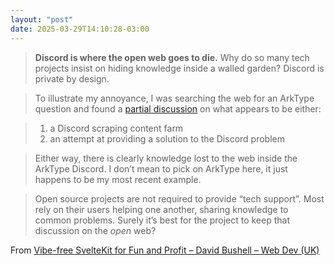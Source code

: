```yaml
---
layout: "post"
date: 2025-03-29T14:10:28-03:00
---
```


> **Discord is where the open web goes to die.** Why do so many tech projects insist on hiding knowledge inside a walled garden? Discord is private by design.

> To illustrate my annoyance, I was searching the web for an ArkType question and found a [partial discussion](https://www.answeroverflow.com/m/1332421231475163206) on what appears to be either:

> 1.  a Discord scraping content farm
> 2.  an attempt at providing a solution to the Discord problem

> Either way, there is clearly knowledge lost to the web inside the ArkType Discord. I don’t mean to pick on ArkType here, it just happens to be my most recent example.

> Open source projects are not required to provide “tech support”. Most rely on their users helping one another, sharing knowledge to common problems. Surely it’s best for the project to keep that discussion on the _open_ web?

From [Vibe-free SvelteKit for Fun and Profit – David Bushell – Web Dev (UK)](https://dbushell.com/2025/03/28/vibe-free-sveltekit-for-fun-and-profit/)
